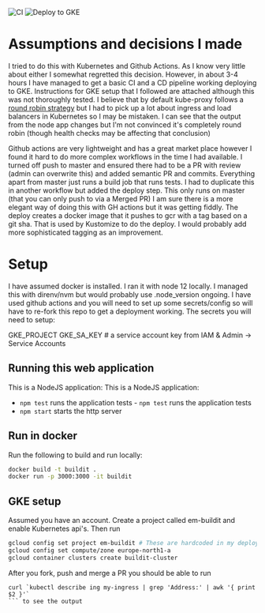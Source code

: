 ![CI](https://github.com/elliottmurray/devops-test/workflows/CI/badge.svg)
![Deploy to GKE](https://github.com/elliottmurray/devops-test/workflows/Deploy%20to%20GKE/badge.svg)


# Assumptions and decisions I made
I tried to do this with Kubernetes and Github Actions. As I know very little about either I somewhat regretted this decision. However, in about 3-4 hours I have managed to get a basic CI and a CD pipeline working deploying to GKE. Instructions for GKE setup that I followed are attached although this was not thoroughly tested. I believe that by default kube-proxy follows a [round robin strategy](https://blog.getambassador.io/load-balancing-strategies-in-kubernetes-l4-round-robin-l7-round-robin-ring-hash-and-more-6a5b81595d6c) but I had to pick up a lot about ingress and load balancers in Kubernetes so I may be mistaken. I can see that the output from the node app changes but I'm not convinced it's completely round robin (though health checks may be affecting that conclusion)

Github actions are very lightweight and has a great market place however I found it hard to do more complex workflows in the time I had available. I turned off push to master and ensured there had to be a PR with review (admin can overwrite this) and added semantic PR and commits. Everything apart from master just runs a build job that runs tests. I had to duplicate this in another workflow but added the deploy step. This only runs on master (that you can only push to via a Merged PR) I am sure there is a more elegant way of doing this with GH actions but it was getting fiddly. The deploy creates a docker image that it pushes to gcr with a tag based on a git sha. That is used by Kustomize to do the deploy. I would probably add more sophisticated tagging as an improvement.

# Setup
I have assumed docker is installed. I ran it with node 12 locally. I managed this with direnv/nvm but would probably use .node_version ongoing. I have used github actions and you will need to set up some secrets/config so will have to re-fork this repo to get a deployment working. The secrets you will need to setup:

GKE_PROJECT
GKE_SA_KEY # a service account key from IAM & Admin -> Service Accounts


## Running this web application
 This is a NodeJS application:	This is a NodeJS application:

- `npm test` runs the application tests	- `npm test` runs the application tests
- `npm start` starts the http server


## Run in docker
Run the following to build and run locally:

```bash
docker build -t buildit .
docker run -p 3000:3000 -it buildit
```


## GKE setup
Assumed you have an account. Create a project called em-buildit and enable Kubernetes api's. Then run

```bash
gcloud config set project em-buildit # These are hardcoded in my deploy scripts so you will need to use these values
gcloud config set compute/zone europe-north1-a
gcloud container clusters create buildit-cluster

```

After you fork, push and merge a PR you should be able to run
```
curl `kubectl describe ing my-ingress | grep 'Address:' | awk '{ print $2 }'`
``` to see the output





